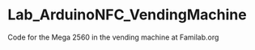 Lab_ArduinoNFC_VendingMachine
=============================

Code for the Mega 2560 in the vending machine at Familab.org
